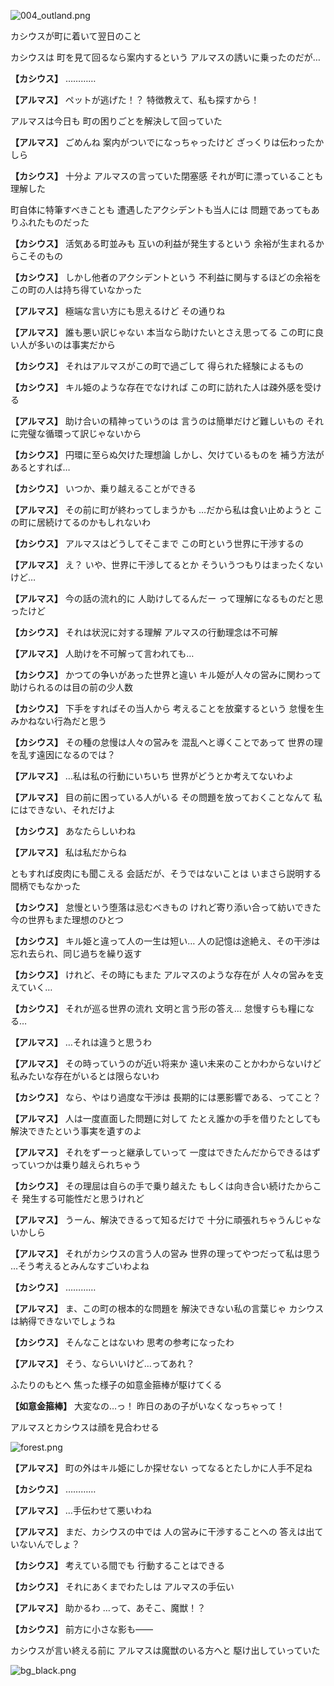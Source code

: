
![004_outland.png](../images/backgrounds/004_outland.png)

カシウスが町に着いて翌日のこと

カシウスは
町を見て回るなら案内するという
アルマスの誘いに乗ったのだが…

**【カシウス】**
…………

**【アルマス】**
ペットが逃げた！？
特徴教えて、私も探すから！

アルマスは今日も
町の困りごとを解決して回っていた

**【アルマス】**
ごめんね
案内がついでになっちゃったけど
ざっくりは伝わったかしら

**【カシウス】**
十分よ
アルマスの言っていた閉塞感
それが町に漂っていることも理解した

町自体に特筆すべきことも
遭遇したアクシデントも当人には
問題であってもありふれたものだった

**【カシウス】**
活気ある町並みも
互いの利益が発生するという
余裕が生まれるからこそのもの

**【カシウス】**
しかし他者のアクシデントという
不利益に関与するほどの余裕を
この町の人は持ち得ていなかった

**【アルマス】**
極端な言い方にも思えるけど
その通りね

**【アルマス】**
誰も悪い訳じゃない
本当なら助けたいとさえ思ってる
この町に良い人が多いのは事実だから

**【カシウス】**
それはアルマスがこの町で過ごして
得られた経験によるもの

**【カシウス】**
キル姫のような存在でなければ
この町に訪れた人は疎外感を受ける

**【アルマス】**
助け合いの精神っていうのは
言うのは簡単だけど難しいもの
それに完璧な循環って訳じゃないから

**【カシウス】**
円環に至らぬ欠けた理想論
しかし、欠けているものを
補う方法があるとすれば…

**【カシウス】**
いつか、乗り越えることができる

**【アルマス】**
その前に町が終わってしまうかも
…だから私は食い止めようと
この町に居続けてるのかもしれないわ

**【カシウス】**
アルマスはどうしてそこまで
この町という世界に干渉するの

**【アルマス】**
え？
いや、世界に干渉してるとか
そういうつもりはまったくないけど…

**【アルマス】**
今の話の流れ的に
人助けしてるんだー
って理解になるものだと思ったけど

**【カシウス】**
それは状況に対する理解
アルマスの行動理念は不可解

**【アルマス】**
人助けを不可解って言われても…

**【カシウス】**
かつての争いがあった世界と違い
キル姫が人々の営みに関わって
助けられるのは目の前の少人数

**【カシウス】**
下手をすればその当人から
考えることを放棄するという
怠慢を生みかねない行為だと思う

**【カシウス】**
その種の怠慢は人々の営みを
混乱へと導くことであって
世界の理を乱す遠因になるのでは？

**【アルマス】**
…私は私の行動にいちいち
世界がどうとか考えてないわよ

**【アルマス】**
目の前に困っている人がいる
その問題を放っておくことなんて
私にはできない、それだけよ

**【カシウス】**
あなたらしいわね

**【アルマス】**
私は私だからね

ともすれば皮肉にも聞こえる
会話だが、そうではないことは
いまさら説明する間柄でもなかった

**【カシウス】**
怠慢という堕落は忌むべきもの
けれど寄り添い合って紡いできた
今の世界もまた理想のひとつ

**【カシウス】**
キル姫と違って人の一生は短い…
人の記憶は途絶え、その干渉は
忘れ去られ、同じ過ちを繰り返す

**【カシウス】**
けれど、その時にもまた
アルマスのような存在が
人々の営みを支えていく…

**【カシウス】**
それが巡る世界の流れ
文明と言う形の答え…
怠慢すらも糧になる…

**【アルマス】**
…それは違うと思うわ

**【アルマス】**
その時っていうのが近い将来か
遠い未来のことかわからないけど
私みたいな存在がいるとは限らないわ

**【カシウス】**
なら、やはり過度な干渉は
長期的には悪影響である、ってこと？

**【アルマス】**
人は一度直面した問題に対して
たとえ誰かの手を借りたとしても
解決できたという事実を遺すのよ

**【アルマス】**
それをずーっと継承していって
一度はできたんだからできるはず
っていつかは乗り越えられちゃう

**【カシウス】**
その理屈は自らの手で乗り越えた
もしくは向き合い続けたからこそ
発生する可能性だと思うけれど

**【アルマス】**
うーん、解決できるって知るだけで
十分に頑張れちゃうんじゃないかしら

**【アルマス】**
それがカシウスの言う人の営み
世界の理ってやつだって私は思う
…そう考えるとみんなすごいわよね

**【カシウス】**
…………

**【アルマス】**
ま、この町の根本的な問題を
解決できない私の言葉じゃ
カシウスは納得できないでしょうね

**【カシウス】**
そんなことはないわ
思考の参考になったわ

**【アルマス】**
そう、ならいいけど…ってあれ？

ふたりのもとへ
焦った様子の如意金箍棒が駆けてくる

**【如意金箍棒】**
大変なの…っ！
昨日のあの子がいなくなっちゃって！

アルマスとカシウスは顔を見合わせる

![forest.png](../images/backgrounds/forest.png)

**【アルマス】**
町の外はキル姫にしか探せない
ってなるとたしかに人手不足ね

**【カシウス】**
…………

**【アルマス】**
…手伝わせて悪いわね

**【アルマス】**
まだ、カシウスの中では
人の営みに干渉することへの
答えは出ていないんでしょ？

**【カシウス】**
考えている間でも
行動することはできる

**【カシウス】**
それにあくまでわたしは
アルマスの手伝い

**【アルマス】**
助かるわ
…って、あそこ、魔獣！？

**【カシウス】**
前方に小さな影も――

カシウスが言い終える前に
アルマスは魔獣のいる方へと
駆け出していっていた

![bg_black.png](../images/backgrounds/bg_black.png)
